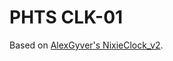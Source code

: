 # PHTS CLK-01

Based on [AlexGyver's NixieClock_v2].

[AlexGyver's NixieClock_v2]: https://github.com/AlexGyver/NixieClock_v2
